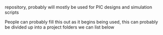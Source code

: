 repository, probably will mostly be used for PIC designs and simulation scripts

People can probably fill this out as it begins being used, this can probably be divided up into a project folders we can list below
